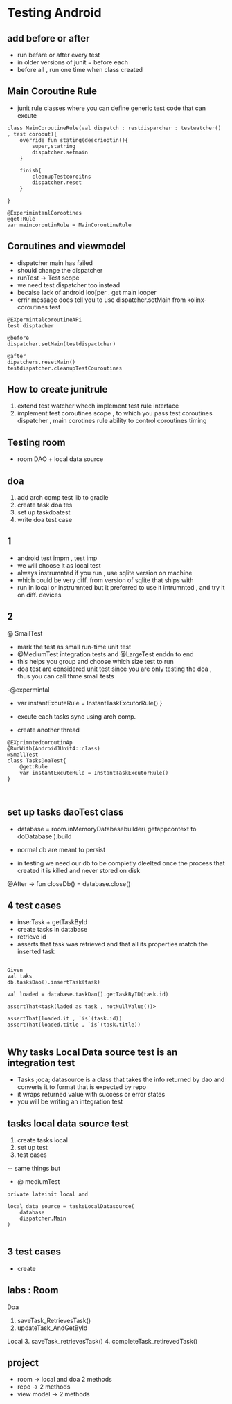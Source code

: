 # Testing Android


## add before or after
- run befare or after every test
- in older versions of junit = before each
- before all , run one time when class created 

## Main Coroutine Rule
- junit rule classes where you can define generic test code that can excute

```
class MainCoroutineRule(val dispatch : restdisparcher : testwatcher() , test coroout){
	override fun stating(descrioptin(){
		super,statring
		dispatcher.setmain
	}
	
	finish{
		cleanupTestcoroitns
		dispatcher.reset
	}
	
}

@ExperimintanlCorootines
@get:Rule
var maincoroutinRule = MainCoroutineRule

```




## Coroutines and viewmodel
- dispatcher main has failed
- should change the dispatcher
- runTest -> Test scope
- we need test dispatcher too instead 
- becaise lack of android loo[per . get main looper
- errir message does tell you to use dispatcher.setMain from kolinx-coroutines test 

```
@EXpermintalcoroutineAPi
test disptacher

@before
dispatcher.setMain(testdispactcher)

@after
dipatchers.resetMain()
testdispatcher.cleanupTestCouroutines

```



##  How to create junitrule
1. extend test watcher whech implement test rule interface
2. implement test coroutines scope , to which you pass test coroutines dispatcher , main corotines rule ability to control coroutines timing



## Testing room
- room DAO + local data source 

## doa
1. add arch comp test lib to gradle
2. create task doa tes
3. set up taskdoatest
4. write doa test case

## 1
- android test impm , test imp
- we will choose it as local test
- always instrumnted if you run , use sqlite version on machine
- which could be very diff. from version of sqlite that ships with 
- run in local or instrumnted but it preferred to use it intrumnted , and try it on diff. devices

## 2

@ SmallTest
- mark the test as small run-time unit test
- @MediumTest integration tests and @LargeTest enddn to end
- this helps you group and choose which size test to run 
- doa test are considered unit test since you are only testing the doa , thus you can call thme small tests


-@expermintal

- 	var instantExcuteRule = InstantTaskExcutorRule()
}


- excute each tasks sync using arch comp.
- create another thread





```
@EXprimntedcoroutinAp
@RunWith(AndroidJUnit4::class)
@SmallTest
class TasksDoaTest{
	@get:Rule
	var instantExcuteRule = InstantTaskExcutorRule()
}



```
## set up tasks daoTest class
- database = room.inMemoryDatabasebuilder(
	getappcontext
	to doDatabase
).build

- normal db are meant to persist 
- in testing we need our db to be completly dleelted once the process that created it is killed and never stored on disk

@After -> fun closeDb() = database.close()



## 4 test cases
- inserTask + getTaskById
- create tasks in database
- retrieve id
- asserts that task was retrieved and that all its properties match the inserted task

```

Given
val taks
db.tasksDao().insertTask(task)

val loaded = database.taskDao().getTaskByID(task.id)

assertThat<task(laded as task , notNullValue())>

assertThat(loaded.it , `is`(task.id))
assertThat(loaded.title , `is`(task.title))


```


## Why tasks Local Data source test is an integration test
- Tasks ;oca; datasource is a class that takes the info returned by dao and converts it to format that is expected by repo
- it wraps returned value with success or error states
- you will be writing an integration test 

## tasks local data source test
1. create tasks local 
2. set up test
3. test cases

-- same things but 
- @ mediumTest

```
private lateinit local and

local data source = tasksLocalDatasource(
	database
	dispatcher.Main
)


```

## 3 test cases
- create 


## labs : Room

Doa
1. saveTask_RetrievesTask()
2. updateTask_AndGetById

Local
3. saveTask_retrievesTask()
4. completeTask_retirevedTask()



## project
- room -> local and doa 2 methods
- repo -> 2 methods
- view model -> 2 methods































































 





































